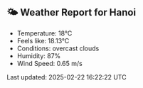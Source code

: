 <!-- WEATHER-START -->
## 🌤 Weather Report for Hanoi

- Temperature: 18°C
- Feels like: 18.13°C
- Conditions: overcast clouds
- Humidity: 87%
- Wind Speed: 0.65 m/s

Last updated: 2025-02-22 16:22:22 UTC
<!-- WEATHER-END -->
